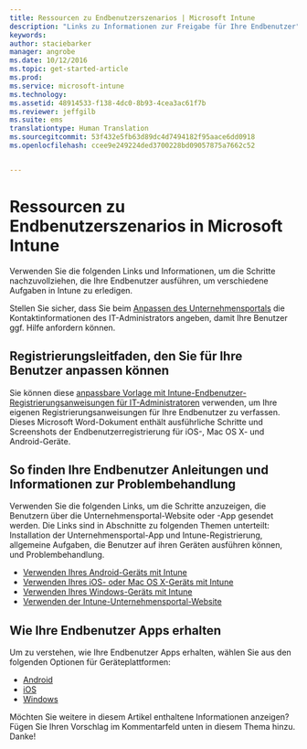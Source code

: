 ```yaml
---
title: Ressourcen zu Endbenutzerszenarios | Microsoft Intune
description: "Links zu Informationen zur Freigabe für Ihre Endbenutzer"
keywords: 
author: staciebarker
manager: angrobe
ms.date: 10/12/2016
ms.topic: get-started-article
ms.prod: 
ms.service: microsoft-intune
ms.technology: 
ms.assetid: 48914533-f138-4dc0-8b93-4cea3ac61f7b
ms.reviewer: jeffgilb
ms.suite: ems
translationtype: Human Translation
ms.sourcegitcommit: 53f432e5fb63d89dc4d7494182f95aace6dd0918
ms.openlocfilehash: ccee9e249224ded3700228bd09057875a7662c52


---
```


# Ressourcen zu Endbenutzerszenarios in Microsoft Intune

Verwenden Sie die folgenden Links und Informationen, um die Schritte nachzuvollziehen, die Ihre Endbenutzer ausführen, um verschiedene Aufgaben in Intune zu erledigen.

Stellen Sie sicher, dass Sie beim [Anpassen des Unternehmensportals](/Intune/get-started/start-with-a-paid-subscription-to-microsoft-intune-step-7) die Kontaktinformationen des IT-Administrators angeben, damit Ihre Benutzer ggf. Hilfe anfordern können.

## Registrierungsleitfaden, den Sie für Ihre Benutzer anpassen können

Sie können diese [anpassbare Vorlage mit Intune-Endbenutzer-Registrierungsanweisungen für IT-Administratoren](https://gallery.technet.microsoft.com/End-user-Intune-enrollment-55dfd64a) verwenden, um Ihre eigenen Registrierungsanweisungen für Ihre Endbenutzer zu verfassen. Dieses Microsoft Word-Dokument enthält ausführliche Schritte und Screenshots der Endbenutzerregistrierung für iOS-, Mac OS X- und Android-Geräte.

## So finden Ihre Endbenutzer Anleitungen und Informationen zur Problembehandlung

Verwenden Sie die folgenden Links, um die Schritte anzuzeigen, die Benutzern über die Unternehmensportal-Website oder -App gesendet werden. Die Links sind in Abschnitte zu folgenden Themen unterteilt: Installation der Unternehmensportal-App und Intune-Registrierung, allgemeine Aufgaben, die Benutzer auf ihren Geräten ausführen können, und Problembehandlung.

- [Verwenden Ihres Android-Geräts mit Intune](/Intune/EndUser/using-your-android-device-with-intune)
- [Verwenden Ihres iOS- oder Mac OS X-Geräts mit Intune](/Intune/EndUser/using-your-ios-or-mac-os-x-device-with-intune)
- [Verwenden Ihres Windows-Geräts mit Intune](/Intune/EndUser/using-your-windows-device-with-intune)
- [Verwenden der Intune-Unternehmensportal-Website](/Intune/EndUser/using-the-intune-company-portal-website)


## Wie Ihre Endbenutzer Apps erhalten

Um zu verstehen, wie Ihre Endbenutzer Apps erhalten, wählen Sie aus den folgenden Optionen für Geräteplattformen:

- [Android](how-your-android-users-get-their-apps.md)
- [iOS](how-your-ios-users-get-their-apps.md)
- [Windows](how-your-windows-users-get-their-apps.md)



Möchten Sie weitere in diesem Artikel enthaltene Informationen anzeigen? Fügen Sie Ihren Vorschlag im Kommentarfeld unten in diesem Thema hinzu. Danke!



<!--HONumber=Oct16_HO2-->


